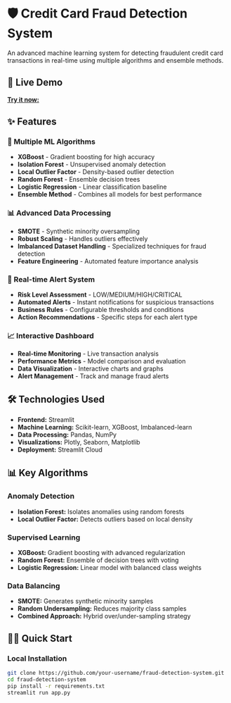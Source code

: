 # 🛡️ Credit Card Fraud Detection System

An advanced machine learning system for detecting fraudulent credit card transactions in real-time using multiple algorithms and ensemble methods.

## 🚀 Live Demo
[**Try it now:**](https://fraud-detection-system-humamsxtenmwomqjs2m8qp.streamlit.app/)

## ✨ Features

### 🤖 Multiple ML Algorithms
- **XGBoost** - Gradient boosting for high accuracy
- **Isolation Forest** - Unsupervised anomaly detection
- **Local Outlier Factor** - Density-based outlier detection
- **Random Forest** - Ensemble decision trees
- **Logistic Regression** - Linear classification baseline
- **Ensemble Method** - Combines all models for best performance

### 📊 Advanced Data Processing
- **SMOTE** - Synthetic minority oversampling
- **Robust Scaling** - Handles outliers effectively
- **Imbalanced Dataset Handling** - Specialized techniques for fraud detection
- **Feature Engineering** - Automated feature importance analysis

### 🚨 Real-time Alert System
- **Risk Level Assessment** - LOW/MEDIUM/HIGH/CRITICAL
- **Automated Alerts** - Instant notifications for suspicious transactions
- **Business Rules** - Configurable thresholds and conditions
- **Action Recommendations** - Specific steps for each alert type

### 📈 Interactive Dashboard
- **Real-time Monitoring** - Live transaction analysis
- **Performance Metrics** - Model comparison and evaluation
- **Data Visualization** - Interactive charts and graphs
- **Alert Management** - Track and manage fraud alerts

## 🛠️ Technologies Used

- **Frontend:** Streamlit
- **Machine Learning:** Scikit-learn, XGBoost, Imbalanced-learn
- **Data Processing:** Pandas, NumPy
- **Visualizations:** Plotly, Seaborn, Matplotlib
- **Deployment:** Streamlit Cloud

## 📊 Key Algorithms

### **Anomaly Detection**
- **Isolation Forest:** Isolates anomalies using random forests
- **Local Outlier Factor:** Detects outliers based on local density

### **Supervised Learning**
- **XGBoost:** Gradient boosting with advanced regularization
- **Random Forest:** Ensemble of decision trees with voting
- **Logistic Regression:** Linear model with balanced class weights

### **Data Balancing**
- **SMOTE:** Generates synthetic minority samples
- **Random Undersampling:** Reduces majority class samples
- **Combined Approach:** Hybrid over/under-sampling strategy

## 🏃‍♂️ Quick Start

### Local Installation
```bash
git clone https://github.com/your-username/fraud-detection-system.git
cd fraud-detection-system
pip install -r requirements.txt
streamlit run app.py
